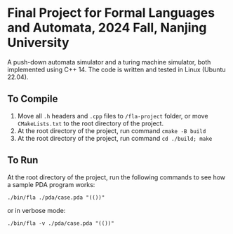# Final Project for Formal Languages and Automata, 2024 Fall, Nanjing University
A push-down automata simulator and a turing machine simulator, both implemented using C++ 14. The code is written and tested in Linux (Ubuntu 22.04).

## To Compile
1. Move all `.h` headers and `.cpp` files to `/fla-project` folder, or move `CMakeLists.txt` to the root directory of the project.
2. At the root directory of the project, run command `cmake -B build`
3. At the root directory of the project, run command `cd ./build; make`

## To Run
At the root directory of the project, run the following commands to see how a sample PDA program works:

```./bin/fla ./pda/case.pda "(())"```

or in verbose mode:

```./bin/fla -v ./pda/case.pda "(())"```
